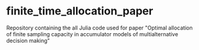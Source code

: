 # finite_time_allocation_paper
 Repository containing the all Julia code used for paper "Optimal allocation of finite sampling capacity in accumulator models of multialternative decision making"
